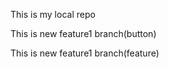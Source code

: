 <p>This is my local repo </p>
<p>This is new feature1 branch(button) </p>
<p>This is new feature1 branch(feature) </p>
